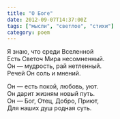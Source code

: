 ```yaml
---
title: "О Боге"
date: 2012-09-07T14:37:00Z
tags: ["мысли", "светлое", "стихи"]
category: poem
---
```


Я знаю, что среди Вселенной  
Есть Светоч Мира несомненный.  
Он — мудрость, рай нетленный.  
Речей Он соль и мнений.

Он — есть покой, любовь, уют.  
Он дарит жизням новый путь.  
Он — Бог, Отец, Добро, Приют,  
Для наших душ родная суть.  
